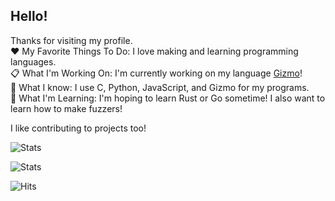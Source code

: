 ## Hello!
Thanks for visiting my profile.  
:hearts: My Favorite Things To Do: I love making and learning programming languages.  
:clipboard: What I'm Working On: I'm currently working on my language [Gizmo](https://github.com/ELLDER054/gizmo-lang)!  
:thought_balloon: What I know: I use C, Python, JavaScript, and Gizmo for my programs.  
:seedling: What I'm Learning: I'm hoping to learn Rust or Go sometime! I also want to learn how to make fuzzers!  

I like contributing to projects too!

![Stats](https://github-readme-stats.vercel.app/api?username=ELLDER054&show_icons=true)

![Stats](https://github-readme-stats.vercel.app/api/top-langs/?username=ELLDER054&theme=blue-green)

![Hits](https://hitcounter.pythonanywhere.com/count/tag.svg?url=https://github.com/ELLDER054/gizmo-lang)
